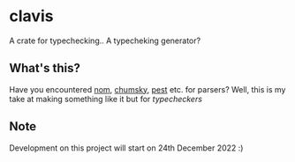 # clavis
A crate for typechecking.. A typecheking generator?

## What's this? 
Have you encountered [nom](https://github.com/Geal/nom), [chumsky](https://github.com/zesterer/chumsky), [pest](https://github.com/pest-parser/pest) etc. for parsers? Well, this is my take at making something like it but for *typecheckers* 

## Note
Development on this project will start on 24th December 2022 :) 
